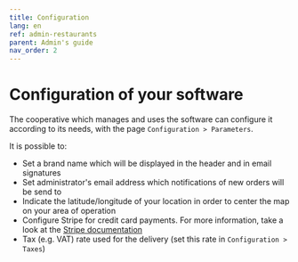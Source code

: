 ```yaml
---
title: Configuration
lang: en
ref: admin-restaurants
parent: Admin's guide
nav_order: 2
---
```


# Configuration of your software

The cooperative which manages and uses the software can configure it according to its needs, with the page `Configuration > Parameters`.

It is possible to:
- Set a brand name which will be displayed in the header and in email signatures
- Set administrator's email address which notifications of new orders will be send to
- Indicate the latitude/longitude of your location in order to center the map on your area of operation
- Configure Stripe for credit card payments. For more information, take a look at the [Stripe documentation](/en/admin/stripe-payments.html)
- Tax (e.g. VAT) rate used for the delivery (set this rate in `Configuration > Taxes`)
